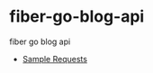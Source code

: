 # fiber-go-blog-api
fiber go blog api

* [Sample Requests](https://github.com/SemmiDev/fiber-go-blog-api/tree/main/requests)
